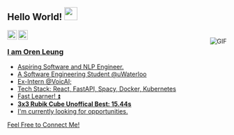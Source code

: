 ## Hello World! <img src="https://raw.githubusercontent.com/iampavangandhi/iampavangandhi/master/gifs/Hi.gif" width="30px"></h2>

<a href="https://www.linkedin.com/in/oren-leung/">
  <img align="left" alt="Ajay's Linkdein" width="22px" src="https://cdn.jsdelivr.net/npm/simple-icons@v3/icons/linkedin.svg" />
</a>
<a href="https://github.com/OrenLeung">
  <img align="left" alt="Ajay's Github" width="22px" src="https://cdn.jsdelivr.net/npm/simple-icons@v3/icons/github.svg" />
<br />
<img align="right" alt="GIF" src="https://media.giphy.com/media/13HgwGsXF0aiGY/giphy.gif" />

### I am Oren Leung
- Aspiring Software and NLP Engineer.
- A Software Engineering Student @uWaterloo
- Ex-Intern @VoicAI; 
- Tech Stack: React, FastAPI, Spacy, Docker, Kubernetes
- Fast Learner! ⏫
- **3x3 Rubik Cube Unoffical Best: 15.44s**
- I'm currently looking for opportunities.


Feel Free to Connect Me!
